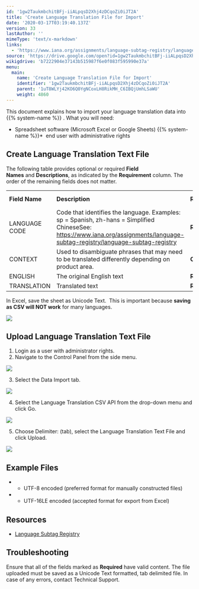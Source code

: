 ```yaml
---
id: '1gw2TaukmbchitBFj-iiALpqsD2Xhj4zDCqoZi0iJT2A'
title: 'Create Language Translation File for Import'
date: '2020-03-17T03:19:40.137Z'
version: 33
lastAuthor: ''
mimeType: 'text/x-markdown'
links:
  - 'https://www.iana.org/assignments/language-subtag-registry/language-subtag-registry'
source: 'https://drive.google.com/open?id=1gw2TaukmbchitBFj-iiALpqsD2Xhj4zDCqoZi0iJT2A'
wikigdrive: 'b7222904e37143b515987f6e0f083f595990e37a'
menu:
  main:
    name: 'Create Language Translation File for Import'
    identifier: '1gw2TaukmbchitBFj-iiALpqsD2Xhj4zDCqoZi0iJT2A'
    parent: '1uT8WLYj42KO6Q0YgNCoxLH8RikMH_C6IBQjUmhLSaWU'
    weight: 4860
---
```

This document explains how to import your language translation data into  {{% system-name %}} .
What you will need:
* Spreadsheet software (Microsoft Excel or Google Sheets)
{{% system-name %}}*   end user with administrative rights

## Create Language Translation Text File

The following table provides optional or required **Field Names** and **Descriptions**, as indicated by the **Requirement** column. The order of the remaining fields does not matter.


<table>
<tr>
<td><strong>Field Name</strong></td>
<td><strong>Description</strong></td>
<td><strong>Requirement</strong></td>
<td><strong>Column Header Name</strong></td>
</tr>
<tr>
<td>LANGUAGE CODE</td>
<td>Code that identifies the language. Examples: sp = Spanish, zh-hans = Simplified ChineseSee: <a href="https://www.iana.org/assignments/language-subtag-registry/language-subtag-registry">https://www.iana.org/assignments/language-subtag-registry/language-subtag-registry</a></td>
<td><strong>Required</strong></td>
<td>LANGUAGE CODE</td>
</tr>
<tr>
<td>CONTEXT</td>
<td>Used to disambiguate phrases that may need to be translated differently depending on product area.</td>
<td><strong>Optional</strong></td>
<td>CONTEXT</td>
</tr>
<tr>
<td>ENGLISH</td>
<td>The original English text</td>
<td><strong>Required</strong></td>
<td>ENGLISH</td>
</tr>
<tr>
<td>TRANSLATION</td>
<td>Translated text</td>
<td><strong>Required</strong></td>
<td>TRANSLATION</td>
</tr>

</table>

In Excel, save the sheet as Unicode Text.  This is important because **saving as CSV will NOT work** for many languages.

![](../create-language-translation-file-for-import.assets/100002010000035A000001EB7DB7BBDA22DC90CF.png)


## Upload Language Translation Text File

1. Login as a user with administrator rights.
2. Navigate to the Control Panel from the side menu.


![](../create-language-translation-file-for-import.assets/10000201000000BC00000116A7BD67E0C474E6E6.png)


3. Select the Data Import tab.


![](../create-language-translation-file-for-import.assets/10000201000001100000006549C20A8099BBAE2C.png)


4. Select the Language Translation CSV API from the drop-down menu and click Go.


![](../create-language-translation-file-for-import.assets/1000020100000186000000AB01EF93204CD6B60B.png)


5. Choose Delimiter: (tab), select the Language Translation Text File and click Upload.

![](../create-language-translation-file-for-import.assets/1000020100000343000001AADF058A603ACD0197.png)



## Example Files

* - UTF-8 encoded (preferred format for manually constructed files)
* - UTF-16LE encoded (accepted format for export from Excel)

## Resources

* [Language Subtag Registry](https://www.iana.org/assignments/language-subtag-registry/language-subtag-registry)

## Troubleshooting

Ensure that all of the fields marked as **Required** have valid content. The file uploaded must be saved as a Unicode Text formatted, tab delimited file. In case of any errors, contact Technical Support.
